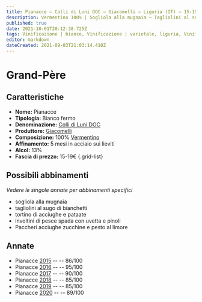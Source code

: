 ```yaml
---
title: Pianacce – Colli di Luni DOC – Giacomelli – Liguria (IT) – 15-19€ – 3★-5★
description: Vermentino 100% | Sogliola alla mugnaia – Tagliolini al sugo di bianchetti – Tortino di acciughe e patate – Involtini di pesce spada con uvetta e pinoli – Paccheri acciughe zucchine e pesto al limore
published: true
date: 2021-10-01T20:12:38.725Z
tags: Vinificazione | bianco, Vinificazione | varietale, liguria, Vinificazione | fermo, Valutazioni | 5 stelle, vermentino, sogliola alla mugnaia, tagliolini al sugo di bianchetti, involtini di pesce spada con uvetta e pinoli, tortino di acciughe e patate, Paccheri acciughe zucchine e pesto al limore, Prezzi | 15-19€
editor: markdown
dateCreated: 2021-09-03T21:03:14.410Z
---
```


# Grand-Père

## Caratteristiche
- **Nome:** Pianacce
- **Tipologia:** Bianco fermo
- **Denominazione:** [Colli di Luni DOC](/denominazioni/Italia/Liguria/DOC/Colli-di-Luni) 
- **Produttore:** [Giacomelli](/produttori/Italia/Liguria/Giacomelli) 
- **Composizione:** 100% [Vermentino](/vitigni/Italia/vermentino)
- **Affinamento:** 5 mesi in acciaio sui lieviti
- **Alcol:** 13%
- **Fascia di prezzo:** 15-19€
{.grid-list}



## Possibili abbinamenti
*Vedere le singole annate per abbinamenti specifici*

- sogliola alla mugnaia
- tagliolini al sugo di bianchetti
- tortino di acciughe e pataate
- involtini di pesce spada con uvetta e pinoli
- Paccheri acciughe zucchine e pesto al limore

## Annate
- Pianacce [2015](vini/Italia/Liguria/Giacomelli/Pianacce/2015) -- <span class="star-3"></span> -- 86/100 
- Pianacce [2016](vini/Italia/Liguria/Giacomelli/Pianacce/2016) -- <span class="star-5"></span> -- 95/100
- Pianacce [2017](vini/Italia/Liguria/Giacomelli/Pianacce/2017) -- <span class="star-4"></span> -- 90/100
- Pianacce [2018](vini/Italia/Liguria/Giacomelli/Pianacce/2018) -- <span class="star-3"></span> -- 85/100 
- Pianacce [2019](vini/Italia/Liguria/Giacomelli/Pianacce/2019) -- <span class="star-3"></span> -- 85/100 
- Pianacce [2020](vini/Italia/Liguria/Giacomelli/Pianacce/2020) -- <span class="star-4"></span> -- 89/100 